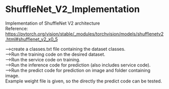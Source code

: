 # ShuffleNet_V2_Implementation
Implementation of ShuffleNet V2 architecture</br>
Reference: https://pytorch.org/vision/stable/_modules/torchvision/models/shufflenetv2.html#shufflenet_v2_x0_5 </br>

-->create a classes.txt file containing the dataset classes.</br>
-->Run the training code on the desired dataset.</br>
-->Run the service code on training.</br>
-->Run the inference code for prediction (also includes service code).</br>
-->Run the predict code for prediction on image and folder containing image.</br>
Example weight file is given, so the directly the predict code can be tested.</br>
